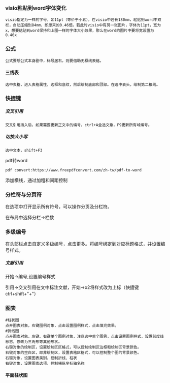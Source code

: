 ### visio粘贴到word字体变化

```
visio指定为一样的字号，如11pt（等价于小五），在visio中若长180mm，粘贴到word中双栏，自动压缩到84mm，即原来的0.46倍。若此时visio中有另一张图片，字体为11pt，宽为x，想要粘贴到word保持和上图一样的字体大小效果，那么在word的图片中要将宽设置为0.46x
```

### 公式

```
公式要想公式本身剧中，标号居右，则要借助无框线表格。
```

#### 三线表

```
选中表格，进入表格属性，边框和底纹，然后绘制底部和顶部。在选中表头，绘制第二根线。
```





### 快捷键

##### 交叉引用

```
交叉引用插入后，如果需要更新正文中的编号，ctrl+A全选文章，F9更新所有域编号。
```

##### 切换大小写

```
选中文本，shift+F3
```



pdf转word

```
pdf convert:https://www.freepdfconvert.com/zh-tw/pdf-to-word
```



添加横线，通过加粗和间距控制

### 分栏符与分页符

在选项中打开显示所有符号，可以操作分页及分栏符。

在布局中选择分栏->栏数

### 多级编号

在头部栏点击自定义多级编号，点击更多。将编号绑定到对应标题格式，并设置编号样式。

##### 文献引用

开始->编号,设置编号样式

引用->交叉引用在文中标注文献，开始->x2将样式改为上标（快捷键ctrl+shift+"+"）

### 图表

```
#柱状图
点开图表对象，右键图例对象，点击设置图例样式，点击填充效果。
#折线图
点开图表对象，左键、右键单个图例对象，注意选中单个图例，点击设置图例样式，设置刻度线标志，修改为三角形等其他形状。
右键对象的绘制区，设置绘制区区格式，可以控制绘制区边框和绘制区背景颜色。
右键对象的空白区，即非绘制区，设置表格区格式，可以控制整个图的背景颜色。
右键对象，设置图表类别，控制折线、柱状
右键对象，设置图表选项，控制横纵坐标轴名称
```

#### 平面柱状图

>
